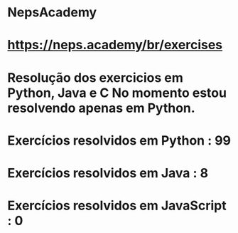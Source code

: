 # NepsAcademy
# https://neps.academy/br/exercises 
# Resolução dos exercicios em Python, Java e C No momento estou resolvendo apenas em Python.
# Exercícios resolvidos em Python : 99
# Exercícios resolvidos em Java : 8
# Exercícios resolvidos em JavaScript : 0
